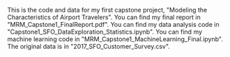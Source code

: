 This is the code and data for my first capstone project, "Modeling the Characteristics of Airport Travelers". You can find my final report in "MRM_Capstone1_FinalReport.pdf". You can find my data analysis code in "Capstone1_SFO_DataExploration_Statistics.ipynb". You can find my machine learning code in "MRM_Capstone1_MachineLearning_Final.ipynb". The original data is in "2017_SFO_Customer_Survey.csv".
